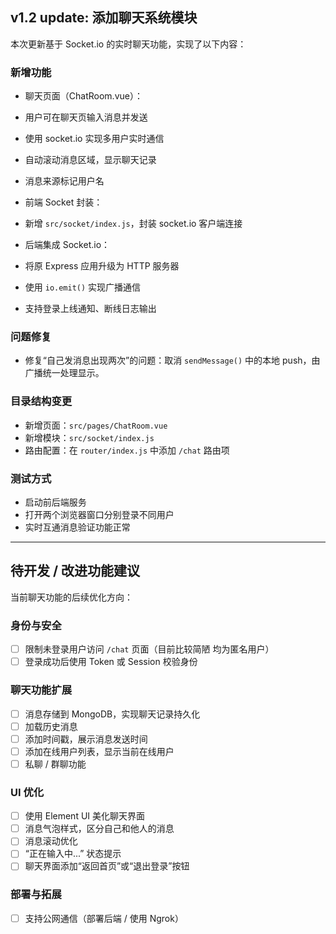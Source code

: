 ##  v1.2 update: 添加聊天系统模块

本次更新基于 Socket.io 的实时聊天功能，实现了以下内容：

###  新增功能

-  聊天页面（ChatRoom.vue）：
  - 用户可在聊天页输入消息并发送
  - 使用 socket.io 实现多用户实时通信
  - 自动滚动消息区域，显示聊天记录
  - 消息来源标记用户名

-  前端 Socket 封装：
  - 新增 `src/socket/index.js`，封装 socket.io 客户端连接

-  后端集成 Socket.io：
  - 将原 Express 应用升级为 HTTP 服务器
  - 使用 `io.emit()` 实现广播通信
  - 支持登录上线通知、断线日志输出

###  问题修复

- 修复“自己发消息出现两次”的问题：取消 `sendMessage()` 中的本地 push，由广播统一处理显示。

###  目录结构变更

- 新增页面：`src/pages/ChatRoom.vue`
- 新增模块：`src/socket/index.js`
- 路由配置：在 `router/index.js` 中添加 `/chat` 路由项

###  测试方式

- 启动前后端服务
- 打开两个浏览器窗口分别登录不同用户
- 实时互通消息验证功能正常

---

##  待开发 / 改进功能建议

当前聊天功能的后续优化方向：

###  身份与安全
- [ ] 限制未登录用户访问 `/chat` 页面（目前比较简陋 均为匿名用户）
- [ ] 登录成功后使用 Token 或 Session 校验身份

###  聊天功能扩展
- [ ] 消息存储到 MongoDB，实现聊天记录持久化
- [ ] 加载历史消息
- [ ] 添加时间戳，展示消息发送时间
- [ ] 添加在线用户列表，显示当前在线用户
- [ ] 私聊 / 群聊功能

###  UI 优化
- [ ] 使用 Element UI 美化聊天界面
- [ ] 消息气泡样式，区分自己和他人的消息
- [ ] 消息滚动优化
- [ ] “正在输入中...” 状态提示
- [ ] 聊天界面添加“返回首页”或“退出登录”按钮

###  部署与拓展
- [ ] 支持公网通信（部署后端 / 使用 Ngrok）

